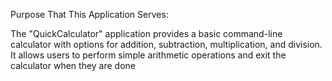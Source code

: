 Purpose That This Application Serves:

The "QuickCalculator" application provides a basic command-line calculator with options for addition, subtraction, multiplication, and division. It allows users to perform simple arithmetic operations and exit the calculator when they are done